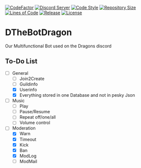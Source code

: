 [![CodeFactor](https://www.codefactor.io/repository/github/dragons-dev/dthebotdragon/badge)](https://www.codefactor.io/repository/github/dragons-dev/dthebotdragon)
[![Discord Server](https://img.shields.io/discord/578446945425555464)](https://discord.com/invite/bd8vUQd)
[![Code Style](https://img.shields.io/badge/code%20style-black-%23000)](https://shields.io)
[![Repository Size](https://img.shields.io/github/languages/code-size/Dragons-Dev/DTheBotDragon)](https://shields.io)
[![Lines of Code](https://img.shields.io/tokei/lines/github/Dragons-Dev/DTheBotDragon)](https://shields.io)
[![Release](https://img.shields.io/github/v/release/Dragons-Dev/DTheBotDragon?include_prereleases)](https://shields.io)
[![License](https://img.shields.io/github/license/Dragons-Dev/DTheBotDragon)](https://shields.io)

# DTheBotDragon
Our Multifunctional Bot used on the Dragons discord

## To-Do List

- [ ] General
  - [ ] Join2Create
  - [ ] Guildinfo
  - [x] Userinfo
  - [x] Everything stored in one Database and not in pesky Json
- [ ] Music
  - [ ] Play
  - [ ] Pause/Resume
  - [ ] Repeat off/one/all
  - [ ] Volume control
- [ ] Moderation
  - [x] Warn
  - [x] Timeout
  - [x] Kick
  - [x] Ban
  - [x] ModLog
  - [ ] ModMail

